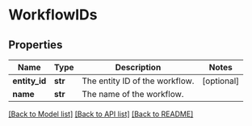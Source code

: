 # WorkflowIDs

## Properties
Name | Type | Description | Notes
------------ | ------------- | ------------- | -------------
**entity_id** | **str** | The entity ID of the workflow. | [optional] 
**name** | **str** | The name of the workflow. | 

[[Back to Model list]](../README.md#documentation-for-models) [[Back to API list]](../README.md#documentation-for-api-endpoints) [[Back to README]](../README.md)

